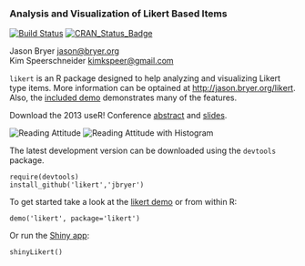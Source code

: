 ### Analysis and Visualization of Likert Based Items

[![Build Status](https://travis-ci.org/jbryer/likert?branch=master)](https://api.travis-ci.org/jbryer/likert.svg)
[![CRAN_Status_Badge](http://www.r-pkg.org/badges/version/likert)](http://cran.r-project.org/package=likert)


Jason Bryer [jason@bryer.org](mailto:jason@bryer.org)  
Kim Speerschneider [kimkspeer@gmail.com](mailto:kimkspeer@gmail.com)

`likert` is an R package designed to help analyzing and visualizing Likert type items. More information can be optained at http://jason.bryer.org/likert. Also, the [included demo](https://github.com/jbryer/likert/blob/master/demo/likert.R) demonstrates many of the features.

Download the 2013 useR! Conference [abstract](https://github.com/jbryer/likert/blob/master/useR%202013/Abstract/Speerschneider.Bryer.likert.pdf?raw=true) and [slides](https://github.com/jbryer/likert/blob/master/useR%202013/Slides/Slides.pdf?raw=true).

![Reading Attitude](http://jason.bryer.org/images/likert/centeredPlot1.png)
![Reading Attitude with Histogram](http://jason.bryer.org/images/likert/centeredPlot2.png)

The latest development version can be downloaded using the `devtools` package.

	require(devtools)
	install_github('likert','jbryer')

To get started take a look at the [likert demo](https://github.com/jbryer/likert/blob/master/demo/likert.R) or from within R:

	demo('likert', package='likert')
	
Or run the [Shiny app](http://rstudio.com/shiny):

	shinyLikert()

